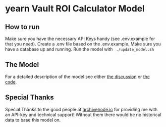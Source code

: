 # yearn Vault ROI Calculator Model

## How to run
Make sure you have the necessary API Keys handy (see .env.example for that you need). 
Create a .env file based on the .env.example.
Make sure you have a database up and running.
Run the model with ``` ./update_model.sh``` 

## The Model
For a detailed description of the model see either [the discussion](DISCUSSION.md)
or [the code](model/job/tasks/create_model.py).

## Special Thanks
Special Thanks to the good people at [archivenode.io](https://archivenode.io/) for providing me with an API-key
and technical support! Without them there would be no historical data to base this model on.
